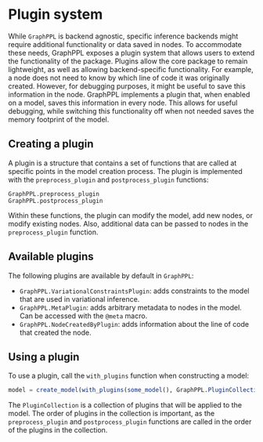# Plugin system

While `GraphPPL` is backend agnostic, specific inference backends might require additional functionality or data saved in nodes. To accommodate these needs, GraphPPL exposes a plugin system that allows users to extend the functionality of the package. Plugins allow the core package to remain lightweight, as well as allowing backend-specific functionality. For example, a node does not need to know by which line of code it was originally created. However, for debugging purposes, it might be useful to save this information in the node. GraphPPL implements a plugin that, when enabled on a model, saves this information in every node. This allows for useful debugging, while switching this functionality off when not needed saves the memory footprint of the model. 

## Creating a plugin

A plugin is a structure that contains a set of functions that are called at specific points in the model creation process. The plugin is implemented with the `preprocess_plugin` and `postprocess_plugin` functions:
```@docs
GraphPPL.preprocess_plugin
GraphPPL.postprocess_plugin
```
Within these functions, the plugin can modify the model, add new nodes, or modify existing nodes. Also, additional data can be passed to nodes in the `preprocess_plugin` function.

## Available plugins

The following plugins are available by default in `GraphPPL`:
- `GraphPPL.VariationalConstraintsPlugin`: adds constraints to the model that are used in variational inference.
- `GraphPPL.MetaPlugin`: adds arbitrary metadata to nodes in the model. Can be accessed with the `@meta` macro.
- `GraphPPL.NodeCreatedByPlugin`: adds information about the line of code that created the node. 

## Using a plugin

To use a plugin, call the `with_plugins` function when constructing a model:
```julia
model = create_model(with_plugins(some_model(), GraphPPL.PluginCollection()))
```
The `PluginCollection` is a collection of plugins that will be applied to the model. The order of plugins in the collection is important, as the `preprocess_plugin` and `postprocess_plugin` functions are called in the order of the plugins in the collection.

